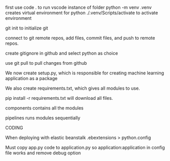 first use code . to run vscode instance of folder
python -m venv .venv creates virtual environment for python
./.venv/Scripts/activate to activate environment

git init to initialize git

connect to git remote repos, add files, commit files, and push to remote repos.

create gitignore in github and select python as choice

use git pull to pull changes from github

We now create setup.py, which is responsible for creating machine learning application as a package

We also create requirements.txt, which gives all modules to use.

pip install -r requirements.txt will download all files.



components contains all the modules

pipelines runs modules sequentially





CODING



When deploying with elastic beanstalk
.ebextensions >
python.config

Must copy app.py code to application.py so application:application in config file works and remove debug option
